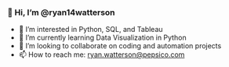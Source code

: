
### 👋 Hi, I’m @ryan14watterson
- 👀 I’m interested in Python, SQL, and Tableau
- 🌱 I’m currently learning Data Visualization in Python
- 💞️ I’m looking to collaborate on coding and automation projects
- 📫 How to reach me: ryan.watterson@pepsico.com


<!--
**ryan14watterson/ryan14watterson** is a ✨ _special_ ✨ repository because its `README.md` (this file) appears on your GitHub profile.





